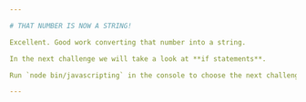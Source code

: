 ```yaml
---

# THAT NUMBER IS NOW A STRING!

Excellent. Good work converting that number into a string.

In the next challenge we will take a look at **if statements**.

Run `node bin/javascripting` in the console to choose the next challenge.

---
```

